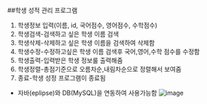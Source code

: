##학생 성적 관리 프로그램
1. 학생정보 입력(이름, id, 국어점수, 영어점수, 수학점수)
2. 학생검색-검색하고 싶은 학생 이름 검색
3. 학생삭제-삭제하고 싶은 학생 이름을 검색하여 삭제함
4. 학생수정-수정하고싶은 학생 이름 검색후 국어,영어,수학 점수를 수정함
5. 학생출력-입력받은 학생 정보룰 출력해줌
6. 학생정렬-총점기준으로 오름차순,내림차순으로 정렬해서 보여줌
7. 종료-학생 성정 프로그램이 종료됨

* 자바(eplipse)와 DB(MySQL)을 연동하여 사용가능함
![image](https://user-images.githubusercontent.com/100817610/162388548-cdce90f0-18bc-4eaf-ae21-e1440c14af86.png)
